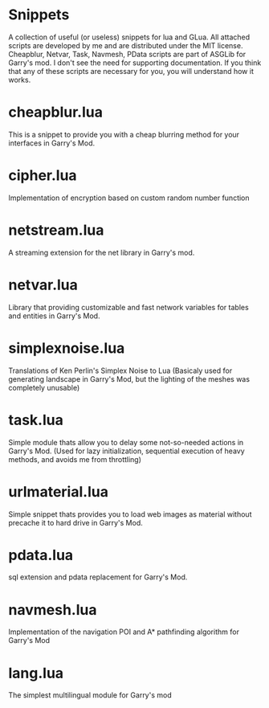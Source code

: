 # Snippets
A collection of useful (or useless) snippets for lua and GLua.
All attached scripts are developed by me and are distributed under the MIT license.
Cheapblur, Netvar, Task, Navmesh, PData scripts are part of ASGLib for Garry's mod.
I don't see the need for supporting documentation. If you think that any of these scripts are necessary for you, you will understand how it works.

# cheapblur.lua
This is a snippet to provide you with a cheap blurring method for your interfaces in Garry's Mod.
# cipher.lua
Implementation of encryption based on custom random number function
# netstream.lua
A streaming extension for the net library in Garry's mod.
# netvar.lua
Library that providing customizable and fast network variables for tables and entities in Garry's Mod.
# simplexnoise.lua
Translations of Ken Perlin's Simplex Noise to Lua (Basicaly used for generating landscape in Garry's Mod, but the lighting of the meshes was completely unusable)
# task.lua
Simple module thats allow you to delay some not-so-needed actions in Garry's Mod. (Used for lazy initialization, sequential execution of heavy methods, and avoids me from throttling)
# urlmaterial.lua
Simple snippet thats provides you to load web images as material without precache it to hard drive in Garry's Mod.
# pdata.lua
sql extension and pdata replacement for Garry's Mod.
# navmesh.lua
Implementation of the navigation POI and A* pathfinding algorithm for Garry's Mod
# lang.lua
The simplest multilingual module for Garry's mod
